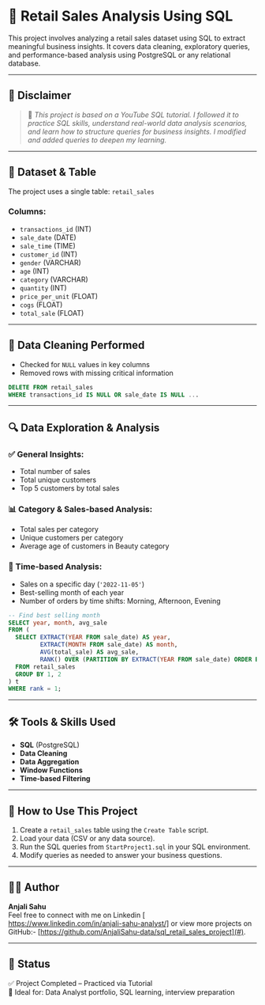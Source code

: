 # 🛒 Retail Sales Analysis Using SQL

This project involves analyzing a retail sales dataset using SQL to extract meaningful business insights. It covers data cleaning, exploratory queries, and performance-based analysis using PostgreSQL or any relational database.

---

## 📌 Disclaimer

> 📝 *This project is based on a YouTube SQL tutorial. I followed it to practice SQL skills, understand real-world data analysis scenarios, and learn how to structure queries for business insights. I modified and added queries to deepen my learning.*

---

## 📁 Dataset & Table

The project uses a single table: `retail_sales`  
### Columns:
- `transactions_id` (INT)
- `sale_date` (DATE)
- `sale_time` (TIME)
- `customer_id` (INT)
- `gender` (VARCHAR)
- `age` (INT)
- `category` (VARCHAR)
- `quantity` (INT)
- `price_per_unit` (FLOAT)
- `cogs` (FLOAT)
- `total_sale` (FLOAT)

---

## 🧼 Data Cleaning Performed
- Checked for `NULL` values in key columns
- Removed rows with missing critical information
```sql
DELETE FROM retail_sales
WHERE transactions_id IS NULL OR sale_date IS NULL ...
```

---

## 🔍 Data Exploration & Analysis

### ✅ General Insights:
- Total number of sales
- Total unique customers
- Top 5 customers by total sales

### 📊 Category & Sales-based Analysis:
- Total sales per category
- Unique customers per category
- Average age of customers in Beauty category

### 📅 Time-based Analysis:
- Sales on a specific day (`'2022-11-05'`)
- Best-selling month of each year
- Number of orders by time shifts: Morning, Afternoon, Evening

```sql
-- Find best selling month
SELECT year, month, avg_sale
FROM (
  SELECT EXTRACT(YEAR FROM sale_date) AS year,
         EXTRACT(MONTH FROM sale_date) AS month,
         AVG(total_sale) AS avg_sale,
         RANK() OVER (PARTITION BY EXTRACT(YEAR FROM sale_date) ORDER BY AVG(total_sale) DESC) AS rank
  FROM retail_sales
  GROUP BY 1, 2
) t
WHERE rank = 1;
```

---

## 🛠️ Tools & Skills Used
- **SQL** (PostgreSQL)
- **Data Cleaning**
- **Data Aggregation**
- **Window Functions**
- **Time-based Filtering**

---

## 📎 How to Use This Project
1. Create a `retail_sales` table using the `Create Table` script.
2. Load your data (CSV or any data source).
3. Run the SQL queries from `StartProject1.sql` in your SQL environment.
4. Modify queries as needed to answer your business questions.

---

## 🙋‍♀️ Author
**Anjali Sahu**  
Feel free to connect with me on Linkedin [ https://www.linkedin.com/in/anjali-sahu-analyst/] or view more projects on GitHub:- [https://github.com/AnjaliSahu-data/sql_retail_sales_project](#).

---

## 🏁 Status
✅ Project Completed – Practiced via Tutorial  
📌 Ideal for: Data Analyst portfolio, SQL learning, interview preparation
